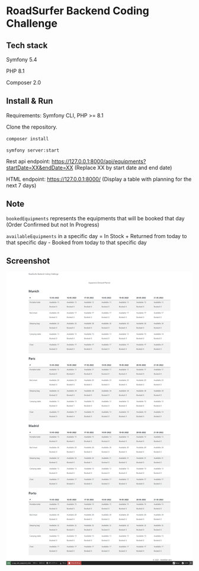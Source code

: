 # RoadSurfer Backend Coding Challenge

## Tech stack

Symfony 5.4

PHP 8.1

Composer 2.0 

## Install & Run

Requirements: Symfony CLI, PHP >= 8.1

Clone the repository.

`composer install`

`symfony server:start`

Rest api endpoint: https://127.0.0.1:8000/api/equipments?startDate=XX&endDate=XX (Replace XX by start date and end date)

HTML endpoint: https://127.0.0.1:8000/ (Display a table with planning for the next 7 days)

## Note
`bookedEquipments` represents the equipments that will be booked that day (Order Confirmed but not In Progress)

`availableEquipments` in a specific day = In Stock + Returned from today to that specific day - Booked from today to that specific day

## Screenshot
![screencapture](screencapture.PNG)
